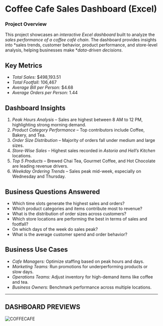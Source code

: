 # Coffee Cafe Sales Dashboard (Excel)

### Project Overview

This project showcases an *interactive Excel dashboard* built to analyze the *sales performance of a coffee café chain*.
The dashboard provides insights into *sales trends, customer behavior, product performance, and store-level analysis, helping businesses make **data-driven decisions*.

## Key Metrics

* *Total Sales:* \$498,193.51
* *Total Footfall:* 106,467
* *Average Bill per Person:* \$4.68
* *Average Orders per Person:* 1.44

## Dashboard Insights

1. *Peak Hours Analysis* – Sales are highest between 8 AM to 12 PM, highlighting strong morning demand.
2. *Product Category Performance* – Top contributors include Coffee, Bakery, and Tea.
3. *Order Size Distribution* – Majority of orders fall under medium and large sizes.
4. *Store-Wise Sales* – Highest sales recorded in *Astoria and Hell’s Kitchen* locations.
5. *Top 5 Products* – Brewed Chai Tea, Gourmet Coffee, and Hot Chocolate are leading revenue drivers.
6. *Weekday Ordering Trends* – Sales peak mid-week, especially on Wednesday and Thursday.

## Business Questions Answered

* Which time slots generate the highest sales and orders?
* Which product categories and items contribute most to revenue?
* What is the distribution of order sizes across customers?
* Which store locations are performing the best in terms of sales and footfall?
* On which days of the week do sales peak?
* What is the average customer spend and order behavior?

## Business Use Cases

* *Cafe Managers:* Optimize staffing based on peak hours and days.
* *Marketing Teams:* Run promotions for underperforming products or slow days.
* *Operations Teams:* Adjust inventory for high-demand items like coffee and tea.
* *Business Owners:* Benchmark performance across multiple locations.

---

## DASHBOARD PREVIEWS

 ![COFFECAFE]()
